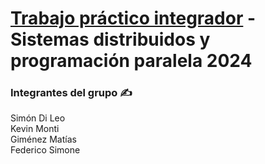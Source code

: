 # [Trabajo práctico integrador](https://docs.google.com/document/d/14f0_gtVplWhJ0CAvfwddja1G_Ed--CjNQREekO_lZQs/edit?usp=sharing) - Sistemas distribuidos y programación paralela 2024

### Integrantes del grupo ✍️

Simón Di Leo <br>
Kevin Monti <br>
Giménez Matías <br>
Federico Simone
